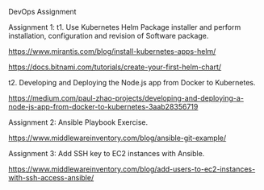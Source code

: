 DevOps Assignment

Assignment 1: t1. Use Kubernetes Helm Package installer and perform installation,
configuration and revision of Software package.

https://www.mirantis.com/blog/install-kubernetes-apps-helm/

https://docs.bitnami.com/tutorials/create-your-first-helm-chart/

t2. Developing and Deploying the Node.js app from Docker to Kubernetes.

https://medium.com/paul-zhao-projects/developing-and-deploying-a-node-js-app-from-docker-to-kubernetes-3aab28356719

Assignment 2: Ansible Playbook Exercise.

https://www.middlewareinventory.com/blog/ansible-git-example/

Assignment 3: Add SSH key to EC2 instances with Ansible.

https://www.middlewareinventory.com/blog/add-users-to-ec2-instances-with-ssh-access-ansible/

